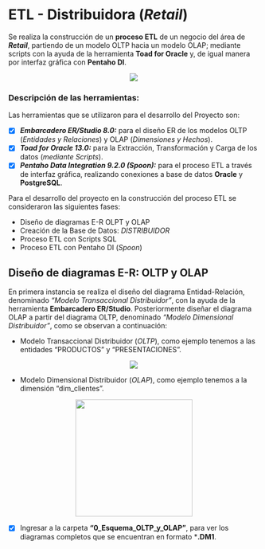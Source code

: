 
# ETL - Distribuidora (_Retail_)

Se realiza la construcción de un **proceso ETL** de un negocio del área de _**Retail**_, partiendo de un modelo OLTP hacia un modelo OLAP; mediante scripts con la ayuda de la herramienta **Toad for Oracle** y, de igual manera por interfaz gráfica con **Pentaho DI**.

<p align="center">
  <img src="./images/etl.png" />
</p>


### Descripción de las herramientas:
Las herramientas que se utilizaron para el desarrollo del Proyecto son:

- [x] **_Embarcadero ER/Studio 8.0:_** para el diseño ER de los modelos OLTP (_Entidades y Relaciones_) y OLAP (_Dimensiones y Hechos_).
- [x] **_Toad for Oracle 13.0:_** para la Extracción, Transformación y Carga de los datos (_mediante Scripts_).
- [x] **_Pentaho Data Integration 9.2.0 (_Spoon_):_** para el proceso ETL a través de interfaz gráfica, realizando conexiones a base de datos **Oracle** y **PostgreSQL**.

Para el desarrollo del proyecto en la construcción del proceso ETL se consideraron las siguientes fases:

* Diseño de diagramas E-R OLPT y OLAP
* Creación de la Base de Datos: _DISTRIBUIDOR_
* Proceso ETL con Scripts SQL
* Proceso ETL con Pentaho DI (_Spoon_)


## Diseño de diagramas E-R: OLTP y OLAP
En primera instancia se realiza el diseño del diagrama Entidad-Relación, denominado _“Modelo Transaccional Distribuidor”_, con la ayuda de la herramienta **Embarcadero ER/Studio**. Posteriormente diseñar el diagrama OLAP a partir del diagrama OLTP, denominado _“Modelo Dimensional Distribuidor”_, como se observan a continuación:

* Modelo Transaccional Distribuidor (_OLTP_), como ejemplo tenemos a las entidades “PRODUCTOS” y “PRESENTACIONES”.

<p align="center">
  <img src="./images/modelo_oltp.png" />
</p>

* Modelo Dimensional Distribuidor (_OLAP_), como ejemplo tenemos a la dimensión “dim_clientes”.

<p align="center">
  <img src="./images/modelo_olap.png" width="235" />
</p>

- [x] Ingresar a la carpeta **“0_Esquema_OLTP_y_OLAP”**, para ver los diagramas completos que se encuentran en formato ***.DM1**.

